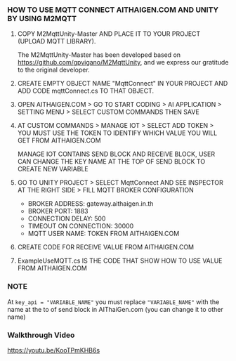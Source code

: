 ### HOW TO USE MQTT CONNECT AITHAIGEN.COM AND UNITY BY USING M2MQTT

1. COPY M2MqttUnity-Master AND PLACE IT TO YOUR PROJECT (UPLOAD MQTT LIBRARY).

   The M2MqttUnity-Master has been developed based on https://github.com/gpvigano/M2MqttUnity, and we express our gratitude to the original developer.

2. CREATE EMPTY OBJECT NAME "MqttConnect" IN YOUR PROJECT AND ADD CODE mqttConnect.cs TO THAT OBJECT.

3. OPEN AITHAIGEN.COM > GO TO START CODING > AI APPLICATION > SETTING MENU > SELECT CUSTOM COMMANDS THEN SAVE

4. AT CUSTOM COMMANDS > MANAGE IOT > SELECT ADD TOKEN > YOU MUST USE THE TOKEN TO IDENTIFY WHICH VALUE YOU WILL GET FROM AITHAIGEN.COM

   MANAGE IOT CONTAINS SEND BLOCK AND RECEIVE BLOCK, USER CAN CHANGE THE KEY NAME AT THE TOP OF SEND BLOCK TO CREATE NEW VARIABLE

5. GO TO UNITY PROJECT > SELECT MqttConnect AND SEE INSPECTOR AT THE RIGHT SIDE > FILL MQTT BROKER CONFIGURATION

   - BROKER ADDRESS: gateway.aithaigen.in.th
   - BROKER PORT: 1883
   - CONNECTION DELAY: 500
   - TIMEOUT ON CONNECTION: 30000
   - MQTT USER NAME: TOKEN FROM AITHAIGEN.COM

6. CREATE CODE FOR RECEIVE VALUE FROM AITHAIGEN.COM

7. ExampleUseMQTT.cs IS THE CODE THAT SHOW HOW TO USE VALUE FROM AITHAIGEN.COM

### NOTE

At `key_api = "VARIABLE_NAME"` you must replace `"VARIABLE_NAME"` with the name at the to of send block in AIThaiGen.com (you can change it to other name)

### Walkthrough Video

https://youtu.be/KooTPmKHB6s
